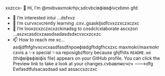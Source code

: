 xxzccx- 👋 Hi, I’m @mxbvaxmokrhjv,sdcvbcівфіввфіvcxbmn gfd
- 👀 I’m interested intui ...dsfxvz
- 🌱 I’m curvxcvcrently learning .cxv..gsaskljsdfcvxzzxczxczxc
- 💞️ I’m looxzcxzczxcxzckinadsg to cosdclcxlaborate ascxzon ...aszxcasdcxzaasdsadasdsdxcvxcxzcxzc
- 📫 How to reach me xc...
asdjdfhfghvxcvcxasdfasdfлроифівdgfhdgfhcxzxc
maxmokr/maxmokr cxvis a ✨x special ✨xa reposigbzftory because ghjfhits `README.md` (thіфвіфвфівіфis file) appears on your GitHub profile.
You can click the Preview link to take a look at your changes.cvbавпмсчсч
--->dfg
Ewfasdtfulsacasdsad
sad
assaccxzczxc
